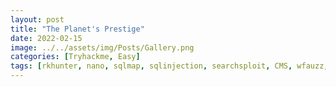 ```yaml
---
layout: post
title: "The Planet's Prestige"
date: 2022-02-15
image: ../../assets/img/Posts/Gallery.png
categories: [Tryhackme, Easy]
tags: [rkhunter, nano, sqlmap, sqlinjection, searchsploit, CMS, wfauzz, linux]
---
```


<!-- > CoCanDa, a planet known as 'The Heaven of the Universe' has been having a bad year. A series of riots have taken place across the planet due to the frequent abduction of citizens, known as CoCanDians, by a mysterious force. CoCanDa’s Planetary President arranged a war-room with the best brains and military leaders to work on a solution. After the meeting concluded the President was informed his daughter had disappeared. CoCanDa agents spread across multiple planets were working day and night to locate her. Two days later and there’s no update on the situation, no demand for ransom, not even a single clue regarding the whereabouts of the missing people. On the third day a CoCanDa representative, an Army Major on Earth, received an email.

- [encryptomatic .eml viewer](https://www.encryptomatic.com/viewer/)
- [MsgEml](https://msgeml.com/)

![image](https://user-images.githubusercontent.com/58165365/154682900-4f55c88b-3a6f-40a6-9708-3c757e5e73f6.png)

![image](https://user-images.githubusercontent.com/58165365/154682975-bbd8dce2-6073-4efb-8b5c-d626db32db0d.png)

What is the email service used by the malicious actor? (1 points)

![image](https://user-images.githubusercontent.com/58165365/154679539-5df98e97-18f5-436f-9da4-f66bc75779b2.png)

`emkei.cz`

What is the Reply-To email address? (2 points)

![image](https://user-images.githubusercontent.com/58165365/154679410-76dd6f26-ec3c-4d85-a785-eba34c762158.png)

`negeja3921@pashter.com`

What is the filetype of the received attachment which helped to continue the investigation? (1 points)

```bash
➜  file PuzzleToCoCanDa.pdf
PuzzleToCoCanDa.pdf: Zip archive data, at least v2.0 to extract, compression method=deflate
```

To confirm its actually a zip file, we can use a tool called `xxd` to check the Hex signature/Magic bytes of the file.

```bash
➜  xxd PuzzleToCoCanDa.pdf | head
00000000: 504b 0304 1400 0000 0800 2085 3952 080f  PK........ .9R..
00000010: c628 2031 0000 e648 0000 1e00 0000 5075  .( 1...H......Pu
00000020: 7a7a 6c65 546f 436f 4361 6e44 612f 4461  zzleToCoCanDa/Da
00000030: 7567 6874 6572 7343 726f 776e ed7a 6754  ughtersCrown.zgT
00000040: 134a bb6e e85d 4441 8a14 11a4 8526 4d42  .J.n.]DA.....&MB
00000050: 8ba0 80a0 f412 e922 4a95 de7b 5140 2210  ......."J..{Q@".
00000060: 0101 e95d 3a91 de83 4847 915e a4f7 5e12  ...]:...HG.^..^.
00000070: 6a68 c98d fb3b 5f3d e7ae 7dee 5d67 afef  jh...;_=..}.]g..
00000080: ae75 f764 3df9 31e5 9d79 de99 79cb 24d8  .u.d=.1..y..y.$.
00000090: 09ec 3ce0 aaaa 928a 1200 0f0f 0fe0 85fb  ..<.............
```

If we compare the value's with this [list of file signatures](https://en.wikipedia.org/wiki/List_of_file_signatures), we can acertain that it is indeed a zip file.

![image](https://user-images.githubusercontent.com/58165365/154681110-9baaccf2-851a-4adf-8201-edd9e4931b9b.png)

`.zip`

What is the name of the malicious actor? (2 points)

Unzipping the contents of the zip file, we get:

```bash
➜  unzip PuzzleToCoCanDa.pdf
Archive:  PuzzleToCoCanDa.pdf
  inflating: PuzzleToCoCanDa/DaughtersCrown
  inflating: PuzzleToCoCanDa/GoodJobMajor
  inflating: PuzzleToCoCanDa/Money.xlsx
  ➜  tree
.
├── 3EPrcBh52dtr4XdJB8tdZvLVzVYiSJ.zip
├── A Hope to CoCanDa.eml
├── PuzzleToCoCanDa
│   ├── DaughtersCrown
│   ├── GoodJobMajor
│   └── Money.xlsx
└── PuzzleToCoCanDa.pdf
```

Looking at the file information, we get:

```bash
➜  file DaughtersCrown
DaughtersCrown: JPEG image data, JFIF standard 1.01, resolution (DPI), density 120x120, segment length 16, baseline, precision 8, 822x435, components 3
➜  file GoodJobMajor
GoodJobMajor: PDF document, version 1.5, 1 pages
➜  file Money.xlsx
Money.xlsx: Microsoft Excel 2007+
```

Using a tool called [exiftool]() we can try get metadata on the files.

```bash
➜  ./exiftool GoodJobMajor
ExifTool Version Number         : 12.21
File Name                       : GoodJobMajor
Directory                       : PuzzleToCoCanDa
File Size                       : 28 KiB
File Modification Date/Time     : 2021:01:26 11:14:22-05:00
File Access Date/Time           : 2021:01:26 11:14:22-05:00
File Inode Change Date/Time     : 2022:02:18 06:41:42-05:00
File Permissions                : -rw-r--r--
File Type                       : PDF
File Type Extension             : pdf
MIME Type                       : application/pdf
PDF Version                     : 1.5
Linearized                      : No
Author                          : Pestero Negeja
Producer                        : Skia/PDF m90
Page Count                      : 1
```

On the `GoodJobMajor` file we get a name under the Author field.

`Pestero Negeja`

What is the location of the attacker in this Universe? (2 points)

![image](https://user-images.githubusercontent.com/58165365/154681615-691615ef-28a3-4a96-8f6b-6ab5f63050f4.png)

If you want to locate hidden cells in Excel:

![image](https://user-images.githubusercontent.com/58165365/154693263-3f64e05d-93a8-452f-956c-38187318c1a2.png)

![image](https://user-images.githubusercontent.com/58165365/154694500-1c08b7d0-3273-4e72-baf1-5ff01a19181d.png)

![image](https://user-images.githubusercontent.com/58165365/154691848-fac6cf71-790a-4c8c-9574-ae417666bceb.png)

`The Martian Colony, Beside Interplanetary Spaceport`

What could be the probable C&C domain to control the attacker’s autonomous bots? (2 points)

`pashter.com` -->
